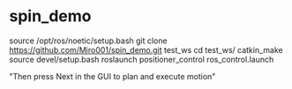 # spin_demo

source /opt/ros/noetic/setup.bash
git clone https://github.com/Miro001/spin_demo.git test_ws
cd test_ws/
catkin_make
source devel/setup.bash 
roslaunch positioner_control ros_control.launch

"Then press Next in the GUI to plan  and execute motion"
